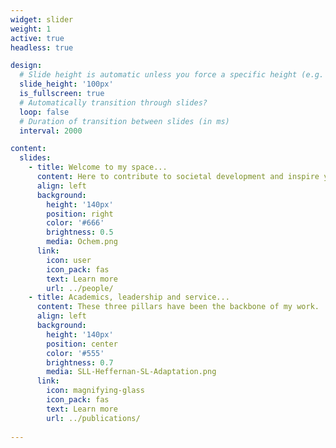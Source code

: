 ```yaml
---
widget: slider
weight: 1
active: true
headless: true

design:
  # Slide height is automatic unless you force a specific height (e.g. '400px')
  slide_height: '100px'
  is_fullscreen: true
  # Automatically transition through slides?
  loop: false
  # Duration of transition between slides (in ms)
  interval: 2000

content:
  slides:
    - title: Welcome to my space...
      content: Here to contribute to societal development and inspire young people.
      align: left
      background:
        height: '140px'
        position: right
        color: '#666'
        brightness: 0.5
        media: Ochem.png
      link:
        icon: user
        icon_pack: fas
        text: Learn more
        url: ../people/
    - title: Academics, leadership and service...
      content: These three pillars have been the backbone of my work. 
      align: left
      background:
        height: '140px'
        position: center
        color: '#555'
        brightness: 0.7
        media: SLL-Heffernan-SL-Adaptation.png
      link:
        icon: magnifying-glass
        icon_pack: fas
        text: Learn more
        url: ../publications/
        
---
```

